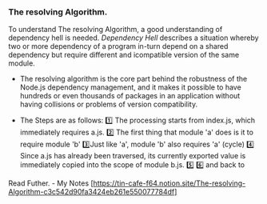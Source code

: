 ### The resolving Algorithm.

To understand The resolving Algorithm, a good understanding of dependency hell is needed. _Dependency Hell_ describes a situation whereby two or more dependency of a program in-turn depend on a shared dependency but require different and icompatible version of the same module.

- The resolving algorithm is the core part behind the robustness of the Node.js dependency management, and it makes it possible to have hundreds or even thousands of packages in an application without having collisions or problems of version compatibility.

- The Steps are as follows:
  1️⃣ The processing starts from index.js, which immediately requires a.js.
  2️⃣ The first thing that module 'a' does is it to require module 'b'
  3️⃣Just like 'a', module 'b' also requires 'a' (cycle)
  4️⃣ Since a.js has already been traversed, its currently exported value is immediately copied into the scope of module b.js.
  5️⃣
  6️⃣ and back to

Read Futher. - My Notes [https://tin-cafe-f64.notion.site/The-resolving-Algorithm-c3c542d90fa3424eb261e550077784df]
